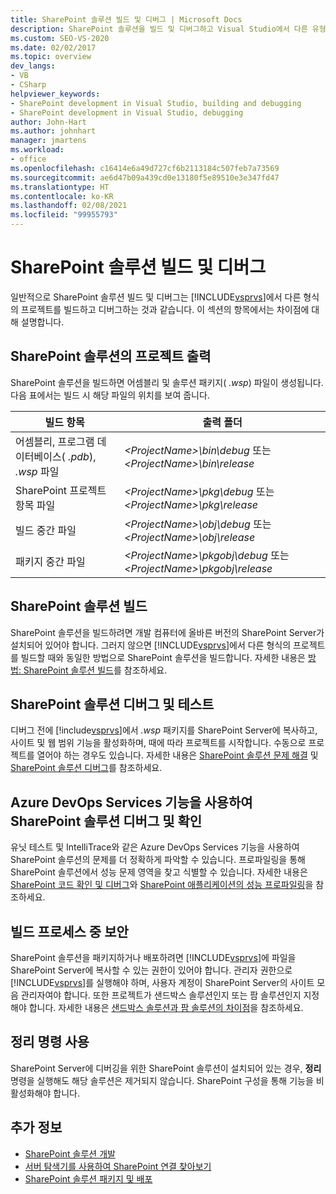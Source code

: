 ```yaml
---
title: SharePoint 솔루션 빌드 및 디버그 | Microsoft Docs
description: SharePoint 솔루션을 빌드 및 디버그하고 Visual Studio에서 다른 유형의 프로젝트를 빌드 및 디버깅하는 것과 어떻게 다른지 이해합니다.
ms.custom: SEO-VS-2020
ms.date: 02/02/2017
ms.topic: overview
dev_langs:
- VB
- CSharp
helpviewer_keywords:
- SharePoint development in Visual Studio, building and debugging
- SharePoint development in Visual Studio, debugging
author: John-Hart
ms.author: johnhart
manager: jmartens
ms.workload:
- office
ms.openlocfilehash: c16414e6a49d727cf6b2113184c507feb7a73569
ms.sourcegitcommit: ae6d47b09a439cd0e13180f5e89510e3e347fd47
ms.translationtype: HT
ms.contentlocale: ko-KR
ms.lasthandoff: 02/08/2021
ms.locfileid: "99955793"
---
```

# <a name="build-and-debug-sharepoint-solutions"></a>SharePoint 솔루션 빌드 및 디버그
  일반적으로 SharePoint 솔루션 빌드 및 디버그는 [!INCLUDE[vsprvs](../sharepoint/includes/vsprvs-md.md)]에서 다른 형식의 프로젝트를 빌드하고 디버그하는 것과 같습니다. 이 섹션의 항목에서는 차이점에 대해 설명합니다.

## <a name="project-output-for-sharepoint-solutions"></a>SharePoint 솔루션의 프로젝트 출력
 SharePoint 솔루션을 빌드하면 어셈블리 및 솔루션 패키지( *.wsp*) 파일이 생성됩니다. 다음 표에서는 빌드 시 해당 파일의 위치를 보여 줍니다.

|빌드 항목|출력 폴더|
|----------------|-------------------|
|어셈블리, 프로그램 데이터베이스( *.pdb*), *.wsp* 파일|*\<ProjectName>\bin\debug* 또는 *\<ProjectName>\bin\release*|
|SharePoint 프로젝트 항목 파일|*\<ProjectName>\pkg\debug* 또는 *\<ProjectName>\pkg\release*|
|빌드 중간 파일|*\<ProjectName>\obj\debug* 또는 *\<ProjectName>\obj\release*|
|패키지 중간 파일|*\<ProjectName>\pkgobj\debug* 또는 *\<ProjectName>\pkgobj\release*|

## <a name="build-sharepoint-solutions"></a>SharePoint 솔루션 빌드
 SharePoint 솔루션을 빌드하려면 개발 컴퓨터에 올바른 버전의 SharePoint Server가 설치되어 있어야 합니다. 그러지 않으면 [!INCLUDE[vsprvs](../sharepoint/includes/vsprvs-md.md)]에서 다른 형식의 프로젝트를 빌드할 때와 동일한 방법으로 SharePoint 솔루션을 빌드합니다. 자세한 내용은 [방법: SharePoint 솔루션 빌드](../sharepoint/how-to-build-sharepoint-solutions.md)를 참조하세요.

## <a name="debug-and-test-sharepoint-solutions"></a>SharePoint 솔루션 디버그 및 테스트
 디버그 전에 [!include[vsprvs](../sharepoint/includes/vsprvs-md.md)]에서 *.wsp* 패키지를 SharePoint Server에 복사하고, 사이트 및 웹 범위 기능을 활성화하며, 때에 따라 프로젝트를 시작합니다. 수동으로 프로젝트를 열어야 하는 경우도 있습니다. 자세한 내용은 [SharePoint 솔루션 문제 해결](../sharepoint/troubleshooting-sharepoint-solutions.md) 및 [SharePoint 솔루션 디버그](../sharepoint/debugging-sharepoint-solutions.md)를 참조하세요.

## <a name="debug-and-verify-sharepoint-solutions-by-using-azure-devops-services-features"></a>Azure DevOps Services 기능을 사용하여 SharePoint 솔루션 디버그 및 확인
 유닛 테스트 및 IntelliTrace와 같은 Azure DevOps Services 기능을 사용하여 SharePoint 솔루션의 문제를 더 정확하게 파악할 수 있습니다. 프로파일링을 통해 SharePoint 솔루션에서 성능 문제 영역을 찾고 식별할 수 있습니다. 자세한 내용은 [SharePoint 코드 확인 및 디버그](../sharepoint/verifying-and-debugging-sharepoint-code.md)와 [SharePoint 애플리케이션의 성능 프로파일링](../sharepoint/profiling-the-performance-of-sharepoint-applications.md)을 참조하세요.

## <a name="security-during-the-build-process"></a>빌드 프로세스 중 보안
 SharePoint 솔루션을 패키지하거나 배포하려면 [!INCLUDE[vsprvs](../sharepoint/includes/vsprvs-md.md)]에 파일을 SharePoint Server에 복사할 수 있는 권한이 있어야 합니다. 관리자 권한으로 [!INCLUDE[vsprvs](../sharepoint/includes/vsprvs-md.md)]를 실행해야 하며, 사용자 계정이 SharePoint Server의 사이트 모음 관리자여야 합니다. 또한 프로젝트가 샌드박스 솔루션인지 또는 팜 솔루션인지 지정해야 합니다. 자세한 내용은 [샌드박스 솔루션과 팜 솔루션의 차이점](../sharepoint/differences-between-sandboxed-and-farm-solutions.md)을 참조하세요.

## <a name="using-the-clean-command"></a>정리 명령 사용
 SharePoint Server에 디버깅을 위한 SharePoint 솔루션이 설치되어 있는 경우, **정리** 명령을 실행해도 해당 솔루션은 제거되지 않습니다. SharePoint 구성을 통해 기능을 비활성화해야 합니다.

## <a name="see-also"></a>추가 정보
- [SharePoint 솔루션 개발](../sharepoint/developing-sharepoint-solutions.md)
- [서버 탐색기를 사용하여 SharePoint 연결 찾아보기](../sharepoint/browsing-sharepoint-connections-using-server-explorer.md)
- [SharePoint 솔루션 패키지 및 배포](../sharepoint/packaging-and-deploying-sharepoint-solutions.md)
